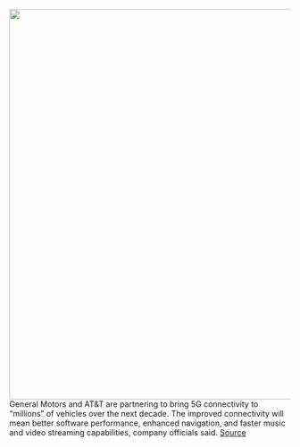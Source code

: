 <img src='https://cdn.vox-cdn.com/thumbor/CXAKYmdec9a5lDDaKTZn9ORYYZw=/0x0:2040x1360/1200x800/filters:focal(857x517:1183x843)/cdn.vox-cdn.com/uploads/chorus_image/image/69746875/acastro_180430_1777_5G_0001.0.0.0.jpg' width='700px' /><br/>
General Motors and AT&T are partnering to bring 5G connectivity to “millions” of vehicles over the next decade. The improved connectivity will mean better software performance, enhanced navigation, and faster music and video streaming capabilities, company officials said.
<a href='https://www.theverge.com/2021/8/19/22631247/gm-att-5g-car-chevy-cadillac-gmc-2024'> Source <a/>